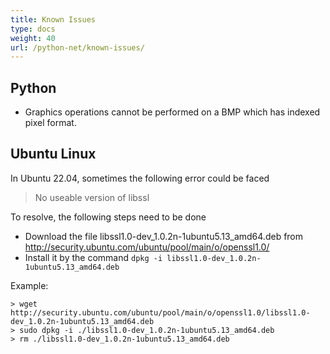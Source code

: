 ```yaml
---
title: Known Issues
type: docs
weight: 40
url: /python-net/known-issues/
---
```


## **Python**
- Graphics operations cannot be performed on a BMP which has indexed pixel format.

## Ubuntu Linux

In Ubuntu 22.04, sometimes the following error could be faced
> No useable version of libssl

To resolve, the following steps need to be done
- Download the file libssl1.0-dev_1.0.2n-1ubuntu5.13_amd64.deb  from http://security.ubuntu.com/ubuntu/pool/main/o/openssl1.0/
- Install it by the command `dpkg -i libssl1.0-dev_1.0.2n-1ubuntu5.13_amd64.deb`

Example:

```
> wget http://security.ubuntu.com/ubuntu/pool/main/o/openssl1.0/libssl1.0-dev_1.0.2n-1ubuntu5.13_amd64.deb
> sudo dpkg -i ./libssl1.0-dev_1.0.2n-1ubuntu5.13_amd64.deb
> rm ./libssl1.0-dev_1.0.2n-1ubuntu5.13_amd64.deb
```
